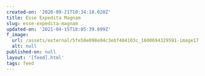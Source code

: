 ```yaml
---
created-on: '2020-09-21T10:34:18.020Z'
title: Esse Expedita Magnam
slug: esse-expedita-magnam
updated-on: '2021-04-15T18:05:39.899Z'
f_image:
  url: /assets/external/5fe50e098e04c3ebf404103c_1600694329591-image17.jpg
  alt: null
published-on: null
layout: '[feed].html'
tags: feed
---
```




